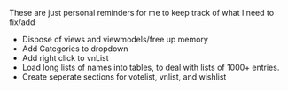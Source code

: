 These are just personal reminders for me to keep track of what I need to fix/add

- Dispose of views and viewmodels/free up memory
- Add Categories to dropdown
- Add right click to vnList
- Load long lists of names into tables, to deal with lists of 1000+ entries.
- Create seperate sections for votelist, vnlist, and wishlist